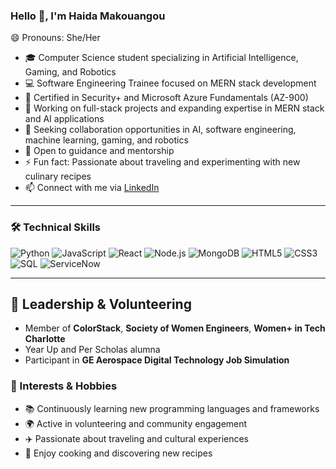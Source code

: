### Hello 👋, I'm Haida Makouangou

😄 Pronouns: She/Her  
- 🎓 Computer Science student specializing in Artificial Intelligence, Gaming, and Robotics  
- 💻 Software Engineering Trainee focused on MERN stack development  
- 🔐 Certified in Security+ and Microsoft Azure Fundamentals (AZ-900)  
- 🌱 Working on full-stack projects and expanding expertise in MERN stack and AI applications  
- 👯 Seeking collaboration opportunities in AI, software engineering, machine learning, gaming, and robotics  
- 🤔 Open to guidance and mentorship  
- ⚡ Fun fact: Passionate about traveling and experimenting with new culinary recipes  
- 📫 Connect with me via [LinkedIn](www.linkedin.com/in/hmakouan)  


---

### 🛠️ Technical Skills

![Python](https://img.shields.io/badge/Python-3670A0?style=for-the-badge&logo=python&logoColor=white) 
![JavaScript](https://img.shields.io/badge/JavaScript-F7DF1E?style=for-the-badge&logo=javascript&logoColor=black) 
![React](https://img.shields.io/badge/React-20232A?style=for-the-badge&logo=react&logoColor=61DAFB) 
![Node.js](https://img.shields.io/badge/Node.js-339933?style=for-the-badge&logo=node.js&logoColor=white) 
![MongoDB](https://img.shields.io/badge/MongoDB-47A248?style=for-the-badge&logo=mongodb&logoColor=white) 
![HTML5](https://img.shields.io/badge/HTML5-E34F26?style=for-the-badge&logo=html5&logoColor=white) 
![CSS3](https://img.shields.io/badge/CSS3-1572B6?style=for-the-badge&logo=css3&logoColor=white) 
![SQL](https://img.shields.io/badge/SQL-005C9C?style=for-the-badge&logo=mysql&logoColor=white) 
![ServiceNow](https://img.shields.io/badge/ServiceNow-3ECF8E?style=for-the-badge&logo=servicenow&logoColor=white)

---

## 🌟 Leadership & Volunteering

- Member of **ColorStack**, **Society of Women Engineers**, **Women+ in Tech Charlotte**  
- Year Up and Per Scholas alumna  
- Participant in **GE Aerospace Digital Technology Job Simulation**  


### 🎯 Interests & Hobbies

- 📚 Continuously learning new programming languages and frameworks   
- 🌍 Active in volunteering and community engagement  
- ✈️ Passionate about traveling and cultural experiences  
- 🍳 Enjoy cooking and discovering new recipes  


